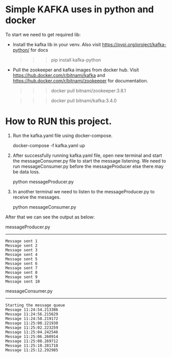 # Simple KAFKA uses in python and docker

To start we need to get required lib:

- Install the kafka lib in your venv. Also visit https://pypi.org/project/kafka-python/ for docs

  > > > pip install kafka-python

- Pull the zookeeper and kafka images from docker hub. Visit https://hub.docker.com/r/bitnami/kafka and https://hub.docker.com/r/bitnami/zookeeper for documentation.

  > > > docker pull bitnami/zookeeper:3.8.1

  > > > docker pull bitnami/kafka:3.4.0

# How to RUN this project.

1. Run the kafka.yaml file using docker-compose.

   docker-compose -f kafka.yaml up

2. After successfully running kafka.yaml file, open new terminal and start the messageConsumer.py file to start the message listening. We need to run messageConsumer.py before the messageProducer else there may be data loss.

   python messageProducer.py

3. In another terminal we need to listen to the messageProducer.py to receive the messages.

   python messageConsumer.py

After that we can see the output as below:

messageProducer.py

---

    Message sent 1
    Message sent 2
    Message sent 3
    Message sent 4
    Message sent 5
    Message sent 6
    Message sent 7
    Message sent 8
    Message sent 9
    Message sent 10

messageConsumer.py

---

    Starting the message queue
    Message 11:24:54.213386
    Message 11:24:56.215629
    Message 11:24:58.219172
    Message 11:25:00.221930
    Message 11:25:02.223259
    Message 11:25:04.242546
    Message 11:25:06.260914
    Message 11:25:08.269712
    Message 11:25:10.281718
    Message 11:25:12.292985
